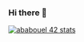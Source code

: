 ### Hi there 👋

<!--
**ababouel/ababouel** is a ✨ _special_ ✨ repository because its `README.md` (this file) appears on your GitHub profile.

Here are some ideas to get you started:

- 🔭 I’m currently working on ...
- 🌱 I’m currently learning ...
- 👯 I’m looking to collaborate on ...
- 🤔 I’m looking for help with ...
- 💬 Ask me about ...
- 📫 How to reach me: ...
- 😄 Pronouns: ...
- ⚡ Fun fact: ...
-->
[![ababouel 42 stats](https://1337-readme.vercel.app/api/profile?cursus=42cursus&dark=true&forty_two_network_logo=hide&login=ababouel)](https://profile.intra.42.fr/users/ababouel)

